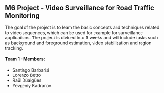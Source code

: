 ## M6 Project - Video Surveillance for Road Traffic Monitoring

The goal of the project is to learn the basic concepts and techniques related to video sequences, which can be used for example for surveillance applications. The project is divided into 5 weeks and will include tasks such as background and foreground estimation, video stabilization and region tracking.


#### Team 1 - Members:

<ul>
<li>Santiago Barbarisi</li>

<li>Lorenzo Betto</li>

<li>Raül Düaigües</li>

<li>Yevgeniy Kadranov</li>
</ul>
